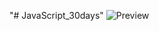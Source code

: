 "# JavaScript_30days" 
![Preview](https://raw.githubusercontent.com/Nesmark/JavaScript_30days/master/2day/screenshot.png)
